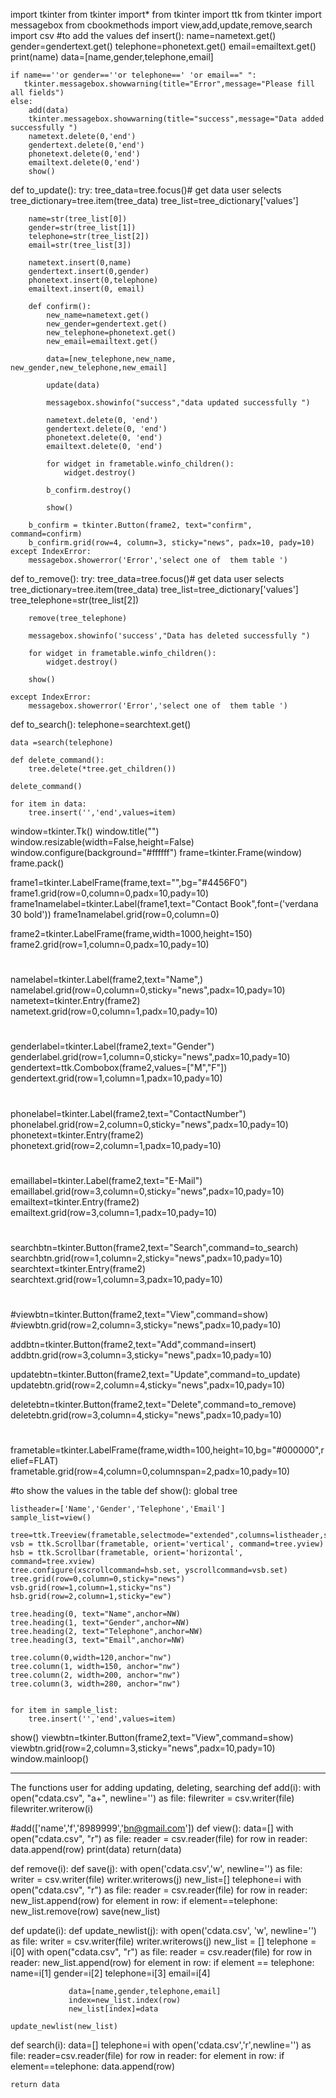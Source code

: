 import tkinter
from tkinter import*
from  tkinter import ttk
from tkinter import messagebox
from cbookmethods import view,add,update,remove,search
import csv
#to add the values
def insert():
    name=nametext.get()
    gender=gendertext.get()
    telephone=phonetext.get()
    email=emailtext.get()
    print(name)
    data=[name,gender,telephone,email]

    if name==''or gender==''or telephone==' 'or email==" ":
       tkinter.messagebox.showwarning(title="Error",message="Please fill all fields")
    else:
        add(data)
        tkinter.messagebox.showwarning(title="success",message="Data added successfully ")
        nametext.delete(0,'end')
        gendertext.delete(0,'end')
        phonetext.delete(0,'end')
        emailtext.delete(0,'end')
        show()


def to_update():
    try:
        tree_data=tree.focus()# get data user selects
        tree_dictionary=tree.item(tree_data)
        tree_list=tree_dictionary['values']

        name=str(tree_list[0])
        gender=str(tree_list[1])
        telephone=str(tree_list[2])
        email=str(tree_list[3])

        nametext.insert(0,name)
        gendertext.insert(0,gender)
        phonetext.insert(0,telephone)
        emailtext.insert(0, email)

        def confirm():
            new_name=nametext.get()
            new_gender=gendertext.get()
            new_telephone=phonetext.get()
            new_email=emailtext.get()

            data=[new_telephone,new_name, new_gender,new_telephone,new_email]

            update(data)

            messagebox.showinfo("success","data updated successfully ")

            nametext.delete(0, 'end')
            gendertext.delete(0, 'end')
            phonetext.delete(0, 'end')
            emailtext.delete(0, 'end')

            for widget in frametable.winfo_children():
                widget.destroy()

            b_confirm.destroy()

            show()

        b_confirm = tkinter.Button(frame2, text="confirm", command=confirm)
        b_confirm.grid(row=4, column=3, sticky="news", padx=10, pady=10)
    except IndexError:
        messagebox.showerror('Error','select one of  them table ')

def to_remove():
    try:
        tree_data=tree.focus()# get data user selects
        tree_dictionary=tree.item(tree_data)
        tree_list=tree_dictionary['values']
        tree_telephone=str(tree_list[2])

        remove(tree_telephone)

        messagebox.showinfo('success',"Data has deleted successfully ")

        for widget in frametable.winfo_children():
            widget.destroy()

        show()

    except IndexError:
        messagebox.showerror('Error','select one of  them table ')

def to_search():
    telephone=searchtext.get()

    data =search(telephone)

    def delete_command():
        tree.delete(*tree.get_children())

    delete_command()

    for item in data:
        tree.insert('','end',values=item)



window=tkinter.Tk()
window.title("")
window.resizable(width=False,height=False)
window.configure(background="#ffffff")
frame=tkinter.Frame(window)
frame.pack()


frame1=tkinter.LabelFrame(frame,text="",bg="#4456F0")
frame1.grid(row=0,column=0,padx=10,pady=10)
frame1namelabel=tkinter.Label(frame1,text="Contact Book",font=('verdana 30 bold'))
frame1namelabel.grid(row=0,column=0)

frame2=tkinter.LabelFrame(frame,width=1000,height=150)
frame2.grid(row=1,column=0,padx=10,pady=10)
#
namelabel=tkinter.Label(frame2,text="Name",)
namelabel.grid(row=0,column=0,sticky="news",padx=10,pady=10)
nametext=tkinter.Entry(frame2)
nametext.grid(row=0,column=1,padx=10,pady=10)
#
genderlabel=tkinter.Label(frame2,text="Gender")
genderlabel.grid(row=1,column=0,sticky="news",padx=10,pady=10)
gendertext=ttk.Combobox(frame2,values=["M","F"])
gendertext.grid(row=1,column=1,padx=10,pady=10)
#
phonelabel=tkinter.Label(frame2,text="ContactNumber")
phonelabel.grid(row=2,column=0,sticky="news",padx=10,pady=10)
phonetext=tkinter.Entry(frame2)
phonetext.grid(row=2,column=1,padx=10,pady=10)
#
emaillabel=tkinter.Label(frame2,text="E-Mail")
emaillabel.grid(row=3,column=0,sticky="news",padx=10,pady=10)
emailtext=tkinter.Entry(frame2)
emailtext.grid(row=3,column=1,padx=10,pady=10)
#
searchbtn=tkinter.Button(frame2,text="Search",command=to_search)
searchbtn.grid(row=1,column=2,sticky="news",padx=10,pady=10)
searchtext=tkinter.Entry(frame2)
searchtext.grid(row=1,column=3,padx=10,pady=10)
#
#viewbtn=tkinter.Button(frame2,text="View",command=show)
#viewbtn.grid(row=2,column=3,sticky="news",padx=10,pady=10)

addbtn=tkinter.Button(frame2,text="Add",command=insert)
addbtn.grid(row=3,column=3,sticky="news",padx=10,pady=10)

updatebtn=tkinter.Button(frame2,text="Update",command=to_update)
updatebtn.grid(row=2,column=4,sticky="news",padx=10,pady=10)

deletebtn=tkinter.Button(frame2,text="Delete",command=to_remove)
deletebtn.grid(row=3,column=4,sticky="news",padx=10,pady=10)
#
frametable=tkinter.LabelFrame(frame,width=100,height=10,bg="#000000",relief=FLAT)
frametable.grid(row=4,column=0,columnspan=2,padx=10,pady=10)

#to show the values in the table
def show():
    global tree

    listheader=['Name','Gender','Telephone','Email']
    sample_list=view()

    tree=ttk.Treeview(frametable,selectmode="extended",columns=listheader,show='headings')
    vsb = ttk.Scrollbar(frametable, orient='vertical', command=tree.yview)
    hsb = ttk.Scrollbar(frametable, orient='horizontal', command=tree.xview)
    tree.configure(xscrollcommand=hsb.set, yscrollcommand=vsb.set)
    tree.grid(row=0,column=0,sticky="news")
    vsb.grid(row=1,column=1,sticky="ns")
    hsb.grid(row=2,column=1,sticky="ew")

    tree.heading(0, text="Name",anchor=NW)
    tree.heading(1, text="Gender",anchor=NW)
    tree.heading(2, text="Telephone",anchor=NW)
    tree.heading(3, text="Email",anchor=NW)

    tree.column(0,width=120,anchor="nw")
    tree.column(1, width=150, anchor="nw")
    tree.column(2, width=200, anchor="nw")
    tree.column(3, width=280, anchor="nw")


    for item in sample_list:
        tree.insert('','end',values=item)

show()
viewbtn=tkinter.Button(frame2,text="View",command=show)
viewbtn.grid(row=2,column=3,sticky="news",padx=10,pady=10)
window.mainloop()

-----------------------------------------------------------------------------------------------------------------------------------------------------------------


The functions user for adding updating, deleting, searching
def add(i):
        with open("cdata.csv", "a+", newline='') as file:
          filewriter = csv.writer(file)
          filewriter.writerow(i)

#add(['name','f','8989999','bn@gmail.com'])
def view():
    data=[]
    with open("cdata.csv", "r") as file:
        reader = csv.reader(file)
        for row in reader:
            data.append(row)
    print(data)
    return(data)


def remove(i):
    def save(j):
        with open('cdata.csv','w', newline='') as file:
            writer = csv.writer(file)
            writer.writerows(j)
    new_list=[]
    telephone=i
    with open("cdata.csv", "r") as file:
        reader = csv.reader(file)
        for row in reader:
            new_list.append(row)
            for element in row:
               if element==telephone:
                   new_list.remove(row)
    save(new_list)


def update(i):
    def update_newlist(j):
        with open('cdata.csv', 'w', newline='') as file:
            writer = csv.writer(file)
            writer.writerows(j)
    new_list = []
    telephone = i[0]
    with open("cdata.csv", "r") as file:
        reader = csv.reader(file)
        for row in reader:
            new_list.append(row)
            for element in row:
             if element == telephone:
                 name=i[1]
                 gender=i[2]
                 telephone=i[3]
                 email=i[4]

                 data=[name,gender,telephone,email]
                 index=new_list.index(row)
                 new_list[index]=data

    update_newlist(new_list)


def search(i):
    data=[]
    telephone=i
    with open('cdata.csv','r',newline='') as file:
        reader=csv.reader(file)
        for row in reader:
            for element in row:
                if element==telephone:
                    data.append(row)

    return data




